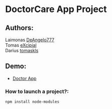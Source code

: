 <!-- @format -->

# DoctorCare App Project

## Authors: <br>

Laimonas [DeAngelo777](https://github.com/DeAngelo777) <br>
Tomas [eXcipial](https://github.com/tomaskls)<br>
Darius [tomaskls](https://github.com/eXcipial)<br>

## Demo: <br>

- [Doctor App](<https://www.figma.com/design/Uko3dHGKbE8RV3AOO63Y3R/DoctorCare-(Community)?node-id=0-1&node-type=canvas&t=Qr1PS0qaPTwrIHM2-0>)

### How to launch a project?: <br>

<code>npm install node-modules</code>
